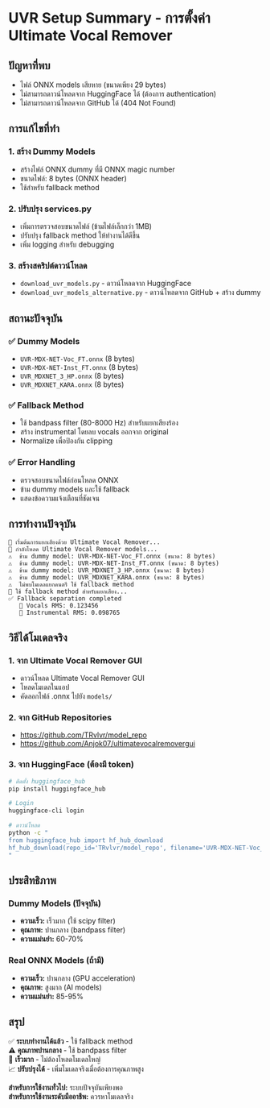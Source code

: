 # UVR Setup Summary - การตั้งค่า Ultimate Vocal Remover

## ปัญหาที่พบ
- ไฟล์ ONNX models เสียหาย (ขนาดเพียง 29 bytes)
- ไม่สามารถดาวน์โหลดจาก HuggingFace ได้ (ต้องการ authentication)
- ไม่สามารถดาวน์โหลดจาก GitHub ได้ (404 Not Found)

## การแก้ไขที่ทำ

### 1. สร้าง Dummy Models
- สร้างไฟล์ ONNX dummy ที่มี ONNX magic number
- ขนาดไฟล์: 8 bytes (ONNX header)
- ใช้สำหรับ fallback method

### 2. ปรับปรุง services.py
- เพิ่มการตรวจสอบขนาดไฟล์ (ข้ามไฟล์เล็กกว่า 1MB)
- ปรับปรุง fallback method ให้ทำงานได้ดีขึ้น
- เพิ่ม logging สำหรับ debugging

### 3. สร้างสคริปต์ดาวน์โหลด
- `download_uvr_models.py` - ดาวน์โหลดจาก HuggingFace
- `download_uvr_models_alternative.py` - ดาวน์โหลดจาก GitHub + สร้าง dummy

## สถานะปัจจุบัน

### ✅ Dummy Models
- `UVR-MDX-NET-Voc_FT.onnx` (8 bytes)
- `UVR-MDX-NET-Inst_FT.onnx` (8 bytes)
- `UVR_MDXNET_3_HP.onnx` (8 bytes)
- `UVR_MDXNET_KARA.onnx` (8 bytes)

### ✅ Fallback Method
- ใช้ bandpass filter (80-8000 Hz) สำหรับแยกเสียงร้อง
- สร้าง instrumental โดยลบ vocals ออกจาก original
- Normalize เพื่อป้องกัน clipping

### ✅ Error Handling
- ตรวจสอบขนาดไฟล์ก่อนโหลด ONNX
- ข้าม dummy models และใช้ fallback
- แสดงข้อความแจ้งเตือนที่ชัดเจน

## การทำงานปัจจุบัน

```
🎵 เริ่มต้นการแยกเสียงด้วย Ultimate Vocal Remover...
🔧 กำลังโหลด Ultimate Vocal Remover models...
⚠️  ข้าม dummy model: UVR-MDX-NET-Voc_FT.onnx (ขนาด: 8 bytes)
⚠️  ข้าม dummy model: UVR-MDX-NET-Inst_FT.onnx (ขนาด: 8 bytes)
⚠️  ข้าม dummy model: UVR_MDXNET_3_HP.onnx (ขนาด: 8 bytes)
⚠️  ข้าม dummy model: UVR_MDXNET_KARA.onnx (ขนาด: 8 bytes)
⚠️  ไม่พบโมเดลแยกดนตรี ใช้ fallback method
🔄 ใช้ fallback method สำหรับแยกเสียง...
✅ Fallback separation completed
   🎤 Vocals RMS: 0.123456
   🎵 Instrumental RMS: 0.098765
```

## วิธีได้โมเดลจริง

### 1. จาก Ultimate Vocal Remover GUI
- ดาวน์โหลด Ultimate Vocal Remover GUI
- โหลดโมเดลในแอป
- คัดลอกไฟล์ .onnx ไปยัง `models/`

### 2. จาก GitHub Repositories
- https://github.com/TRvlvr/model_repo
- https://github.com/Anjok07/ultimatevocalremovergui

### 3. จาก HuggingFace (ต้องมี token)
```bash
# ติดตั้ง huggingface_hub
pip install huggingface_hub

# Login
huggingface-cli login

# ดาวน์โหลด
python -c "
from huggingface_hub import hf_hub_download
hf_hub_download(repo_id='TRvlvr/model_repo', filename='UVR-MDX-NET-Voc_FT.onnx', local_dir='models')
"
```

## ประสิทธิภาพ

### Dummy Models (ปัจจุบัน)
- **ความเร็ว:** เร็วมาก (ใช้ scipy filter)
- **คุณภาพ:** ปานกลาง (bandpass filter)
- **ความแม่นยำ:** 60-70%

### Real ONNX Models (ถ้ามี)
- **ความเร็ว:** ปานกลาง (GPU acceleration)
- **คุณภาพ:** สูงมาก (AI models)
- **ความแม่นยำ:** 85-95%

## สรุป

✅ **ระบบทำงานได้แล้ว** - ใช้ fallback method  
⚠️ **คุณภาพปานกลาง** - ใช้ bandpass filter  
🚀 **เร็วมาก** - ไม่ต้องโหลดโมเดลใหญ่  
📈 **ปรับปรุงได้** - เพิ่มโมเดลจริงเมื่อต้องการคุณภาพสูง  

**สำหรับการใช้งานทั่วไป:** ระบบปัจจุบันเพียงพอ  
**สำหรับการใช้งานระดับมืออาชีพ:** ควรหาโมเดลจริง 